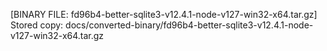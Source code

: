 [BINARY FILE: fd96b4-better-sqlite3-v12.4.1-node-v127-win32-x64.tar.gz]
Stored copy: docs/converted-binary/fd96b4-better-sqlite3-v12.4.1-node-v127-win32-x64.tar.gz

